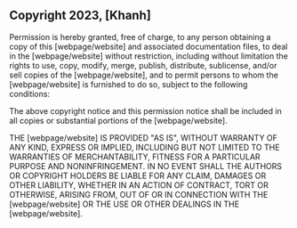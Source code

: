 ## Copyright 2023, [Khanh]

Permission is hereby granted, free of charge, to any person obtaining a copy of this [webpage/website] and associated documentation files, to deal in the [webpage/website] without restriction, including without limitation the rights to use, copy, modify, merge, publish, distribute, sublicense, and/or sell copies of the [webpage/website], and to permit persons to whom the [webpage/website] is furnished to do so, subject to the following conditions:

The above copyright notice and this permission notice shall be included in all copies or substantial portions of the [webpage/website].

THE [webpage/website] IS PROVIDED "AS IS", WITHOUT WARRANTY OF ANY KIND, EXPRESS OR IMPLIED, INCLUDING BUT NOT LIMITED TO THE WARRANTIES OF MERCHANTABILITY, FITNESS FOR A PARTICULAR PURPOSE AND NONINFRINGEMENT. IN NO EVENT SHALL THE AUTHORS OR COPYRIGHT HOLDERS BE LIABLE FOR ANY CLAIM, DAMAGES OR OTHER LIABILITY, WHETHER IN AN ACTION OF CONTRACT, TORT OR OTHERWISE, ARISING FROM, OUT OF OR IN CONNECTION WITH THE [webpage/website] OR THE USE OR OTHER DEALINGS IN THE [webpage/website].
